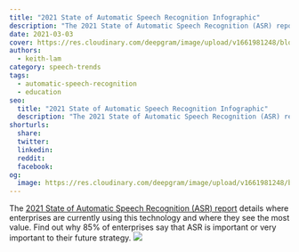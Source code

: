 ```yaml
---
title: "2021 State of Automatic Speech Recognition Infographic"
description: "The 2021 State of Automatic Speech Recognition (ASR) report details where enterprises are currently using this technology and where they see the most value.  Find out why 85% of enterprises say that ASR is important or very important to their future strategy."
date: 2021-03-03
cover: https://res.cloudinary.com/deepgram/image/upload/v1661981248/blog/2021-state-of-automatic-speech-recognition-infographic/2021-state-of-asr-infogfx%402x.jpg
authors:
  - keith-lam
category: speech-trends
tags:
  - automatic-speech-recognition
  - education
seo:
  title: "2021 State of Automatic Speech Recognition Infographic"
  description: "The 2021 State of Automatic Speech Recognition (ASR) report details where enterprises are currently using this technology and where they see the most value.  Find out why 85% of enterprises say that ASR is important or very important to their future strategy."
shorturls:
  share: 
  twitter: 
  linkedin: 
  reddit: 
  facebook: 
og:
  image: https://res.cloudinary.com/deepgram/image/upload/v1661981248/blog/2021-state-of-automatic-speech-recognition-infographic/2021-state-of-asr-infogfx%402x.jpg
---
```


The [2021 State of Automatic Speech Recognition (ASR) report](https://deepgram.com/state-of-asr-report/) details where enterprises are currently using this technology and where they see the most value.  Find out why 85% of enterprises say that ASR is important or very important to their future strategy. [![](https://res.cloudinary.com/deepgram/image/upload/v1661976835/blog/2021-state-of-automatic-speech-recognition-infographic/state-of-asr-infogfx-full%402x.png)](https://deepgram.com/state-of-asr-report/)
